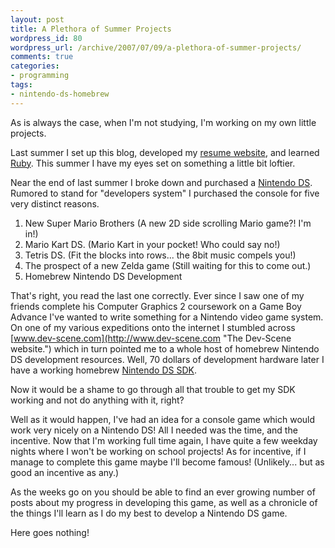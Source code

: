```yaml
---
layout: post
title: A Plethora of Summer Projects
wordpress_id: 80
wordpress_url: /archive/2007/07/09/a-plethora-of-summer-projects/
comments: true
categories:
- programming
tags:
- nintendo-ds-homebrew
---
```


As is always the case, when I'm not studying, I'm working on my own little projects.

Last summer I set up this blog, developed my [resume website](http://www.josephbauser.net "My resume website!"), and learned [Ruby](http://www.ruby-lang.org "The Ruby programming language."). This summer I have my eyes set on something a little bit loftier.

Near the end of last summer I broke down and purchased a [Nintendo DS](http://en.wikipedia.org/wiki/Nintendo_DS "Nintendo DS wikipedia entry."). Rumored to stand for "developers system" I purchased the console for five very distinct reasons.

1. New Super Mario Brothers (A new 2D side scrolling Mario game?! I'm in!)
2. Mario Kart DS. (Mario Kart in your pocket! Who could say no!)
3. Tetris DS. (Fit the blocks into rows... the 8bit music compels you!)
4. The prospect of a new Zelda game (Still waiting for this to come out.)
5. Homebrew Nintendo DS Development

That's right, you read the last one correctly. Ever since I saw one of my friends complete his Computer Graphics 2 coursework on a Game Boy Advance I've wanted to write something for a Nintendo video game system. On one of my various expeditions onto the internet I stumbled across [www.dev-scene.com](http://www.dev-scene.com "The Dev-Scene website.") which in turn pointed me to a whole host of homebrew Nintendo DS development resources. Well, 70 dollars of development hardware later I have a working homebrew [Nintendo DS SDK](http://www.devkitpro.org/ "devKit Pro: A series of development toolchains and libraries for homebrew development.").

Now it would be a shame to go through all that trouble to get my SDK working and not do anything with it, right?

Well as it would happen, I've had an idea for a console game which would work very nicely on a Nintendo DS! All I needed was the time, and the incentive. Now that I'm working full time again, I have quite a few weekday nights where I won't be working on school projects! As for incentive, if I manage to complete this game maybe I'll become famous! (Unlikely... but as good an incentive as any.)

As the weeks go on you should be able to find an ever growing number of posts about my progress in developing this game, as well as a chronicle of the things I'll learn as I do my best to develop a Nintendo DS game.

Here goes nothing!
